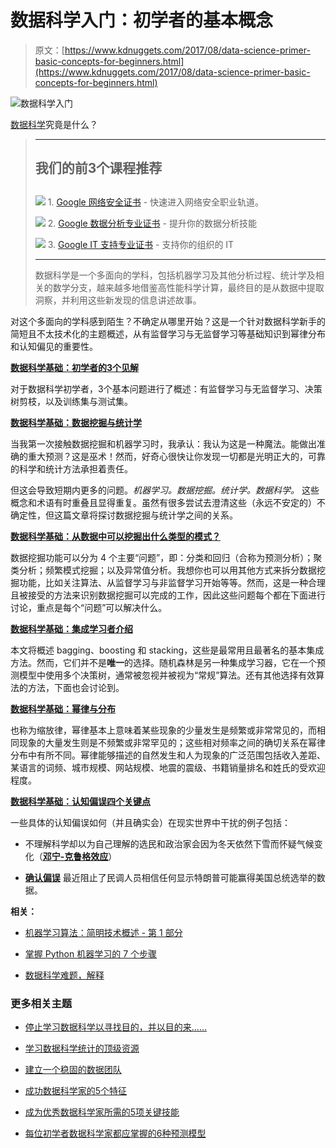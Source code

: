 # 数据科学入门：初学者的基本概念

> 原文：[https://www.kdnuggets.com/2017/08/data-science-primer-basic-concepts-for-beginners.html](https://www.kdnuggets.com/2017/08/data-science-primer-basic-concepts-for-beginners.html)

![数据科学入门](../Images/7327c5f62983b5e350540505495df952.png)

[数据科学](/2016/03/data-science-puzzle-explained.html)究竟是什么？

> * * *
> 
> ## 我们的前3个课程推荐
> ## 
> ![](../Images/0244c01ba9267c002ef39d4907e0b8fb.png) 1\. [Google 网络安全证书](https://www.kdnuggets.com/google-cybersecurity) - 快速进入网络安全职业轨道。
> 
> ![](../Images/e225c49c3c91745821c8c0368bf04711.png) 2\. [Google 数据分析专业证书](https://www.kdnuggets.com/google-data-analytics) - 提升你的数据分析技能
> 
> ![](../Images/0244c01ba9267c002ef39d4907e0b8fb.png) 3\. [Google IT 支持专业证书](https://www.kdnuggets.com/google-itsupport) - 支持你的组织的 IT
> 
> * * *
> 
> 数据科学是一个多面向的学科，包括机器学习及其他分析过程、统计学及相关的数学分支，越来越多地借鉴高性能科学计算，最终目的是从数据中提取洞察，并利用这些新发现的信息讲述故事。

对这个多面向的学科感到陌生？不确定从哪里开始？这是一个针对数据科学新手的简短且不太技术化的主题概述，从有监督学习与无监督学习等基础知识到幂律分布和认知偏见的重要性。

**[数据科学基础：初学者的3个见解](/2016/09/data-science-basics-3-insights-beginners.html)**

对于数据科学初学者，3个基本问题进行了概述：有监督学习与无监督学习、决策树剪枝，以及训练集与测试集。

**[数据科学基础：数据挖掘与统计学](/2016/09/data-science-basics-data-mining-statistics.html)**

当我第一次接触数据挖掘和机器学习时，我承认：我认为这是一种魔法。能做出准确的重大预测？这是巫术！然而，好奇心很快让你发现一切都是光明正大的，可靠的科学和统计方法承担着责任。

但这会导致短期内更多的问题。*机器学习。数据挖掘。统计学。数据科学。* 这些概念和术语有时重叠且显得重复。虽然有很多尝试去澄清这些（永远不安定的）不确定性，但这篇文章将探讨数据挖掘与统计学之间的关系。

**[数据科学基础：从数据中可以挖掘出什么类型的模式？](/2016/12/data-science-basics-types-patterns-mined-data.html)**

数据挖掘功能可以分为 4 个主要“问题”，即：分类和回归（合称为预测分析）；聚类分析；频繁模式挖掘；以及异常值分析。我想你也可以用其他方式来拆分数据挖掘功能，比如关注算法、从监督学习与非监督学习开始等等。然而，这是一种合理且被接受的方法来识别数据挖掘可以完成的工作，因此这些问题每个都在下面进行讨论，重点是每个“问题”可以解决什么。

**[数据科学基础：集成学习者介绍](/2016/11/data-science-basics-intro-ensemble-learners.html)**

本文将概述 bagging、boosting 和 stacking，这些是最常用且最著名的基本集成方法。然而，它们并不是**唯一**的选择。随机森林是另一种集成学习器，它在一个预测模型中使用多个决策树，通常被忽视并被视为“常规”算法。还有其他选择有效算法的方法，下面也会讨论到。

**[数据科学基础：幂律与分布](/2016/12/data-science-basics-power-laws-distributions.html)**

也称为缩放律，幂律基本上意味着某些现象的少量发生是频繁或非常常见的，而相同现象的大量发生则是不频繁或非常罕见的；这些相对频率之间的确切关系在幂律分布中有所不同。幂律能够描述的自然发生和人为现象的广泛范围包括收入差距、某语言的词频、城市规模、网站规模、地震的震级、书籍销量排名和姓氏的受欢迎程度。

**[数据科学基础：认知偏误四个关键点](/2016/12/4-cognitive-bias-key-points-data-scientists-need-know.html)**

一些具体的认知偏误如何（并且确实会）在现实世界中干扰的例子包括：

+   不理解科学却以为自己理解的选民和政治家会因为冬天依然下雪而怀疑气候变化（**[邓宁-克鲁格效应](https://en.wikipedia.org/wiki/Dunning%E2%80%93Kruger_effect)**）

+   **[确认偏误](https://en.wikipedia.org/wiki/Confirmation_bias)** 最近阻止了民调人员相信任何显示特朗普可能赢得美国总统选举的数据。

**相关：**

+   [机器学习算法：简明技术概述 - 第 1 部分](/2017/08/machine-learning-algorithms-concise-technical-overview-part-1.html)

+   [掌握 Python 机器学习的 7 个步骤](/2015/11/seven-steps-machine-learning-python.html)

+   [数据科学难题，解释]( /2016/03/data-science-puzzle-explained.html)

### 更多相关主题

+   [停止学习数据科学以寻找目的，并以目的来……](https://www.kdnuggets.com/2021/12/stop-learning-data-science-find-purpose.html)

+   [学习数据科学统计的顶级资源](https://www.kdnuggets.com/2021/12/springboard-top-resources-learn-data-science-statistics.html)

+   [建立一个稳固的数据团队](https://www.kdnuggets.com/2021/12/build-solid-data-team.html)

+   [成功数据科学家的5个特征](https://www.kdnuggets.com/2021/12/5-characteristics-successful-data-scientist.html)

+   [成为优秀数据科学家所需的5项关键技能](https://www.kdnuggets.com/2021/12/5-key-skills-needed-become-great-data-scientist.html)

+   [每位初学者数据科学家都应掌握的6种预测模型](https://www.kdnuggets.com/2021/12/6-predictive-models-every-beginner-data-scientist-master.html)
